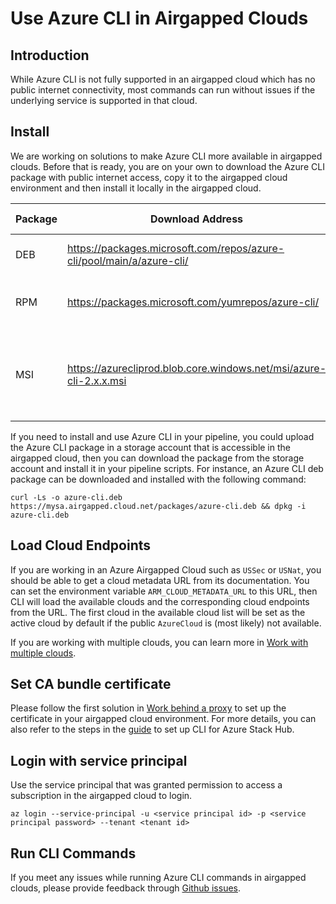 # Use Azure CLI in Airgapped Clouds

## Introduction
While Azure CLI is not fully supported in an airgapped cloud which has no public internet connectivity, most commands can run without issues if the underlying service is supported in that cloud.

## Install
We are working on solutions to make Azure CLI more available in airgapped clouds. Before that is ready, you are on your own to download the Azure CLI package with public internet access, copy it to the airgapped cloud environment and then install it locally in the airgapped cloud.

Package | Download Address | Install Command
--- | --- | ---
DEB | https://packages.microsoft.com/repos/azure-cli/pool/main/a/azure-cli/ | dpkg -i azure-cli_*.deb
RPM | https://packages.microsoft.com/yumrepos/azure-cli/ | rpm -ivh --nodeps azure-cli-*.rpm
MSI | https://azurecliprod.blob.core.windows.net/msi/azure-cli-2.x.x.msi | Start-Process msiexec.exe -Wait -ArgumentList '/I azure-cli-2.x.x.msi'  

If you need to install and use Azure CLI in your pipeline, you could upload the Azure CLI package in a storage account that is accessible in the airgapped cloud, then you can download the package from the storage account and install it in your pipeline scripts. For instance, an Azure CLI deb package can be downloaded and installed with the following command:
```
curl -Ls -o azure-cli.deb https://mysa.airgapped.cloud.net/packages/azure-cli.deb && dpkg -i azure-cli.deb
```


## Load Cloud Endpoints
If you are working in an Azure Airgapped Cloud such as `USSec` or `USNat`, you should be able to get a cloud metadata URL from its documentation. You can set the environment variable `ARM_CLOUD_METADATA_URL` to this URL, then CLI will load the available clouds and the corresponding cloud endpoints from the URL. The first cloud in the available cloud list will be set as the active cloud by default if the public `AzureCloud` is (most likely) not available.

If you are working with multiple clouds, you can learn more in [Work with multiple clouds](https://docs.microsoft.com/cli/azure/manage-clouds-azure-cli?view=azure-cli-latest).

## Set CA bundle certificate
Please follow the first solution in [Work behind a proxy](https://docs.microsoft.com/cli/azure/use-cli-effectively?view=azure-cli-latest#work-behind-a-proxy) to set up the certificate in your airgapped cloud environment. For more details, you can also refer to the steps in the [guide](https://docs.microsoft.com/en-us/azure-stack/user/azure-stack-version-profiles-azurecli2) to set up CLI for Azure Stack Hub.

## Login with service principal
Use the service principal that was granted permission to access a subscription in the airgapped cloud to login.
```
az login --service-principal -u <service principal id> -p <service principal password> --tenant <tenant id>
```

## Run CLI Commands
If you meet any issues while running Azure CLI commands in airgapped clouds, please provide feedback through [Github issues](https://github.com/Azure/azure-cli/issues/new?assignees=&labels=&template=Bug_report.md&title=).
